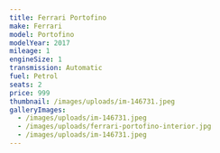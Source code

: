 ```yaml
---
title: Ferrari Portofino
make: Ferrari
model: Portofino
modelYear: 2017
mileage: 1
engineSize: 1
transmission: Automatic
fuel: Petrol
seats: 2
price: 999
thumbnail: /images/uploads/im-146731.jpeg
galleryImages:
  - /images/uploads/im-146731.jpeg
  - /images/uploads/ferrari-portofino-interior.jpg
  - /images/uploads/im-146731.jpeg
---
```

